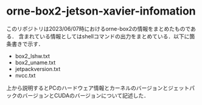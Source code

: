 # orne-box2-jetson-xavier-infomation
このリポジトリは2023/06/07時におけるorne-box2の情報をまとめたものである．
含まれている情報としてはshellコマンドの出力をまとめている．以下に箇条書きで示す．
* box2_lshw.txt
* box2_uname.txt
* jetpackversion.txt
* nvcc.txt


上から説明するとPCのハードウェア情報とカーネルのバージョンとジェットパックのバージョンとCUDAのバージョンについて記述した．